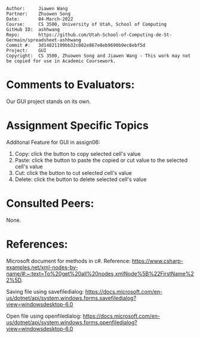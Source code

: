 ```
Author:     Jiawen Wang
Partner:    Zhuowen Song
Date:       04-March-2022
Course:     CS 3500, University of Utah, School of Computing
GitHub ID:  ashhwang
Repo:       https://github.com/Utah-School-of-Computing-de-St-Germain/spreadsheet-ashhwang
Commit #:   3d14821199bb32c082e867e0eb9690b9ec8ebf5d
Project:    GUI
Copyright:  CS 3500, Zhuowen Song and Jiawen Wang - This work may not be copied for use in Academic Coursework.
```

# Comments to Evaluators:
Our GUI project stands on its own.

# Assignment Specific Topics
Additonal Feature for GUI in assign06:
1. Copy: click the button to copy selected cell's value
2. Paste: click the button to paste the copied or cut value to the selected cell's value
3. Cut: click the button to cut selected cell's value
4. Delete: click the button to delete selected cell's value

# Consulted Peers:
None.

# References:
Microsoft document for methods in c#.
Reference: https://www.csharp-examples.net/xml-nodes-by-name/#:~:text=To%20get%20all%20nodes,xmlNode%5B%22FirstName%22%5D.

Saving file using savefiledialog: https://docs.microsoft.com/en-us/dotnet/api/system.windows.forms.savefiledialog?view=windowsdesktop-6.0

Open file using openfiledialog: https://docs.microsoft.com/en-us/dotnet/api/system.windows.forms.openfiledialog?view=windowsdesktop-6.0
